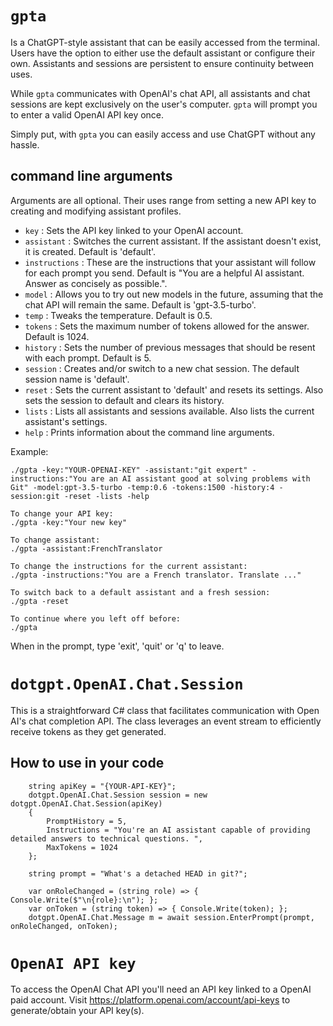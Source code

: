 # `gpta`

Is a ChatGPT-style assistant that can be easily accessed from the terminal. Users have the option to either use the default assistant or configure their own. Assistants and sessions are persistent to ensure continuity between uses. 

While `gpta` communicates with OpenAI's chat API, all assistants and chat sessions are kept exclusively on the user's computer. `gpta` will prompt you to enter a valid OpenAI API key once.

Simply put, with `gpta` you can easily access and use ChatGPT without any hassle. 

## command line arguments
Arguments are all optional. Their uses range from setting a new API key to creating and modifying assistant profiles.  
- `key` : Sets the API key linked to your OpenAI account.
- `assistant` : Switches the current assistant. If the assistant doesn't exist, it is created. Default is 'default'.
- `instructions` : These are the instructions that your assistant will follow for each prompt you send. Default is "You are a helpful AI assistant. Answer as concisely as possible.".
- `model` : Allows you to try out new models in the future, assuming that the chat API will remain the same. Default is 'gpt-3.5-turbo'. 
- `temp` : Tweaks the temperature. Default is 0.5.
- `tokens` : Sets the maximum number of tokens allowed for the answer. Default is 1024.
- `history` : Sets the number of previous messages that should be resent with each prompt. Default is 5.
- `session` : Creates and/or switch to a new chat session. The default session name is 'default'.
- `reset` : Sets the current assistant to 'default' and resets its settings. Also sets the session to default and clears its history. 
- `lists` : Lists all assistants and sessions available. Also lists the current assistant's settings.
- `help` : Prints information about the command line arguments. 

Example:

    ./gpta -key:"YOUR-OPENAI-KEY" -assistant:"git expert" -instructions:"You are an AI assistant good at solving problems with Git" -model:gpt-3.5-turbo -temp:0.6 -tokens:1500 -history:4 -session:git -reset -lists -help
    
    To change your API key:
    ./gpta -key:"Your new key"
    
    To change assistant:
    ./gpta -assistant:FrenchTranslator

    To change the instructions for the current assistant:
    ./gpta -instructions:"You are a French translator. Translate ..."

    To switch back to a default assistant and a fresh session:
    ./gpta -reset

    To continue where you left off before:
    ./gpta

When in the prompt, type 'exit', 'quit' or 'q' to leave.  

# `dotgpt.OpenAI.Chat.Session`
This is a straightforward C# class that facilitates communication with Open AI's chat completion API. The class leverages an event stream to efficiently receive tokens as they get generated.

## How to use in your code
```CSharp
    string apiKey = "{YOUR-API-KEY}";
    dotgpt.OpenAI.Chat.Session session = new dotgpt.OpenAI.Chat.Session(apiKey)
    {
        PromptHistory = 5,
        Instructions = "You're an AI assistant capable of providing detailed answers to technical questions. ",
        MaxTokens = 1024
    };

    string prompt = "What's a detached HEAD in git?";

    var onRoleChanged = (string role) => { Console.Write($"\n{role}:\n"); };
    var onToken = (string token) => { Console.Write(token); };
    dotgpt.OpenAI.Chat.Message m = await session.EnterPrompt(prompt, onRoleChanged, onToken);

```

# `OpenAI API key`
To access the OpenAI Chat API you'll need an API key linked to a OpenAI paid account. Visit https://platform.openai.com/account/api-keys to 
generate/obtain your API key(s). 
